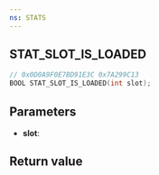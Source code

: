 ```yaml
---
ns: STATS
---
```

## STAT_SLOT_IS_LOADED

```c
// 0x0D0A9F0E7BD91E3C 0x7A299C13
BOOL STAT_SLOT_IS_LOADED(int slot);
```


## Parameters
* **slot**: 

## Return value
